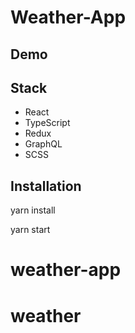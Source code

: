# Weather-App

## Demo



## Stack

- React
- TypeScript
- Redux
- GraphQL
- SCSS

## Installation

yarn install

yarn start
# weather-app
# weather

